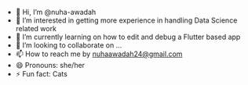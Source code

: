 - 👋 Hi, I’m @nuha-awadah
- 👀 I’m interested in getting more experience in handling Data Science related work
- 🌱 I’m currently learning on how to edit and debug a Flutter based app
- 💞️ I’m looking to collaborate on ...
- 📫 How to reach me by nuhaawadah24@gmail.com
- 😄 Pronouns: she/her
- ⚡ Fun fact: Cats

<!---
nuha-awadah/nuha-awadah is a ✨ special ✨ repository because its `README.md` (this file) appears on your GitHub profile.
You can click the Preview link to take a look at your changes.
--->
